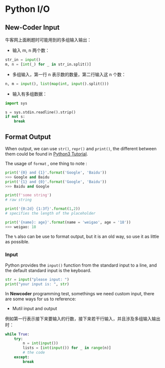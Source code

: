 # Python I/O

## New-Coder Input

牛客网上面刷题时可能用到的多组输入输出：


- 输入 m, n 两个数：

```py
str_in = input()
m, n = [int(_) for _ in str_in.split()]
```

- 多组输入，第一行 n 表示数的数量，第二行输入这 n 个数：

 ```py
n, m = input(), list(map(int, input().split()))
```

- 输入有多组数据：

```py
import sys

s = sys.stdin.readline().strip()
if not s:
    break
```

## Format Output

When output, we can use `str()`, `repr()` and `print()`, the different between them could be found in [Python3 Tutorial](http://www.runoob.com/python3/python3-inputoutput.html).

The usage of `format` , one thing to note :

```python
print('{0} and {1}'.format('Google', 'Baidu'))
>>> Google and Baidu
print('{1} and {0}'.format('Google', 'Baidu'))
>>> Baidu and Google

print(f'some string')
# raw string

print('{0:2d} {1:3f}'.format(1,2))
# specifies the length of the placeholder

print('{name}: age}'.format(name = 'weigao', age = '18'))
>>> weigao: 18
```

The `%` also can be use to format output, but it is an old way, so use it as little as possible.

### Input

Python provides the `input()` function from the standard input to a line, and the default standard input is the keyboard.

```python
str = input("please input: ")
print("your input is: ", str)
```

In **Newcoder** programming test, somethings we need custom input, there are some ways for us to reference:

- Mutil input and output

例如第一行表示接下来要输入的行数，接下来若干行输入，并且涉及多组输入输出时：

```py
while True:
    try:
        n = int(input())
        lists = [int(input()) for _ in range(n)]
        # the code
    except:
        break
```
